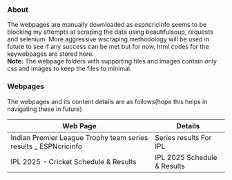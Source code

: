 ### About

The webpages are manually downloaded as espncricinfo seems to be blocking my attempts at scraping the data using beautifulsoup, requests and selenium. More aggressive wscraping methodology will be used in future to see if any success can be met but for now, html codes for the keywebpages are stored here.
<br>**Note:** The webpage folders with supporting files and images contain only css and images to keep the files to minimal.


### Webpages

The webpages and its content details are as follows(hope this helps in navigating these in future)

| Web Page | Details |
| --- | --- |
| Indian Premier League Trophy team series results _ ESPNcricinfo | Series results For IPL |
| IPL 2025 - Cricket Schedule & Results | IPL 2025 Schedule & Results |
